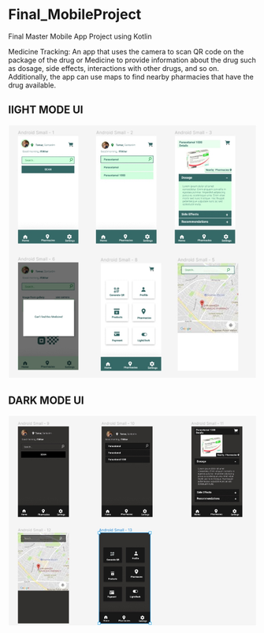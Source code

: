 # Final_MobileProject
Final Master Mobile App Project using Kotlin

Medicine Tracking: 
An app that uses the camera to scan QR code on the package
of the drug or Medicine to provide information about the drug such as dosage, side effects, interactions with other drugs,
and so on. Additionally, the app can use maps to find nearby pharmacies that have the drug available.


## lIGHT MODE UI
![Light Mode UI](./readme_assets/Snap2023-07-09at23.56.57.jpg)

## DARK MODE UI
![Light Mode UI](./readme_assets/Snap2023-07-09at23.57.46.jpg)
